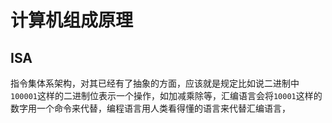 # 计算机组成原理

## ISA

指令集体系架构，对其已经有了抽象的方面，应该就是规定比如说二进制中`100001`这样的二进制位表示一个操作，如加减乘除等，汇编语言会将`10001`这样的数字用一个命令来代替，编程语言用人类看得懂的语言来代替汇编语言，

